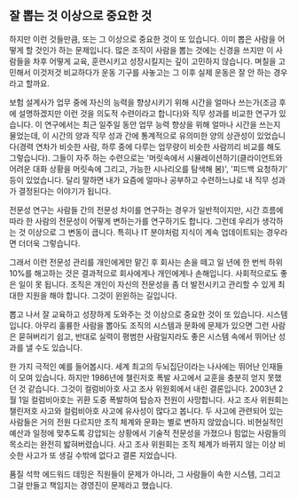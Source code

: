 ## 잘 뽑는 것 이상으로 중요한 것
하지만 이런 것들만큼, 또는 그 이상으로 중요한 것이 또 있습니다. 이미 뽑은 사람을 어떻게 할 것인가 하는 문제입니다. 많은 조직이 사람을 뽑는 것에는 신경을 쓰지만 이 사람들을 차후 어떻게 교육, 훈련시키고 성장시킬지는 깊이 고민하지 않습니다. 며칠을 고민해서 이것저것 비교하다가 운동 기구를 사놓고는 그 이후 실제 운동은 잘 안 하는 경우라고 할까요.

보험 설계사가 업무 중에 자신의 능력을 향상시키기 위해 시간을 얼마나 쓰는가(조금 후에 설명하겠지만 이런 것을 의도적 수련이라고 합니다)와 직무 성과를 비교한 연구가 있습니다. 이 연구에서는 최근 일주일 동안 업무 능력 향상을 위해 얼마나 시간을 쓰는지 물었는데, 이 시간의 양과 직무 성과 간에 통계적으로 유의미한 양의 상관성이 있었습니다(경력 연차가 비슷한 사람, 하루 중에 다루는 업무량이 비슷한 사람끼리 비교를 해도 그렇습니다). 그들이 자주 하는 수련으로는 '머릿속에서 시뮬레이션하기(클라이언트와 어려운 대화 상황을 머릿속에 그리고, 가능한 시나리오를 탐색해 봄)', '피드백 요청하기' 등이 있었습니다. 달리 말하면 내가 요즘에 얼마나 공부하고 수련하느냐로 내 직무 성과가 결정된다는 이야기가 됩니다.

전문성 연구는 사람들 간의 전문성 차이를 연구하는 경우가 일반적이지만, 시간 흐름에 따라 한 사람의 전문성이 어떻게 변하는가를 연구하기도 합니다. 그런데 우리가 생각하는 것 이상으로 그 변동이 큽니다. 특히나 IT 분야처럼 지식이 계속 업데이트되는 경우라면 더더욱 그렇습니다.

그래서 이런 전문성 관리를 개인에게만 맡긴 후 회사는 손을 떼고 일 년에 한 번씩 하위 10%를 해고하는 것은 결과적으로 회사에게나 개인에게나 손해입니다. 사회적으로도 좋은 일이 못 됩니다. 조직은 개인이 자신의 전문성을 좀 더 발전시키고 관리할 수 있게 최대한 지원을 해야 합니다. 그것이 윈윈하는 길입니다.

뽑고 나서 잘 교육하고 성장하게 도와주는 것 이상으로 중요한 것이 또 있습니다. 시스템입니다. 아무리 훌륭한 사람을 뽑아도 조직의 시스템과 문화에 문제가 있으면 그런 사람은 묻혀버리기 쉽고, 반대로 실력이 평범한 사람일지라도 좋은 시스템 속에서 뛰어난 성과를 낼 수도 있습니다.

한 가지 극적인 예를 들어봅시다. 세계 최고의 두뇌집단이라는 나사에는 뛰어난 인재들이 모여 있습니다. 하지만 1986년에 챌린저호 폭발 사고에서 교훈을 충분히 얻지 못했던 것 같습니다. 그것이 컬럼비아호 사고 조사 위원회에서 내린 결론입니다. 2003년 2월 1일 컬럼비아호는 귀환 도중 폭발하여 탑승자 전원이 사망합니다. 사고 조사 위원회는 챌린저호 사고와 컬럼비아호 사고에 유사성이 많다고 봅니다. 두 사고에 관련되어 있는 사람들은 거의 전원 다르지만 조직 체계와 문화는 별로 변하지 않았습니다. 비현실적인 예산과 일정에 맞추도록 강압되는 상황에서 기술적 전문성을 가졌으나 힘없는 사람들의 목소리는 완전히 밟혀버렸습니다. 사고 조사 위원회는 조직 체계가 바뀌지 않는 이상 비슷한 사고가 또 생길 수밖에 없다고 결론 지었습니다.

품질 석학 에드워드 데밍은 직원들이 문제가 아니라, 그 사람들이 속한 시스템, 그리고 그걸 만들고 책임지는 경영진이 문제라고 했습니다.